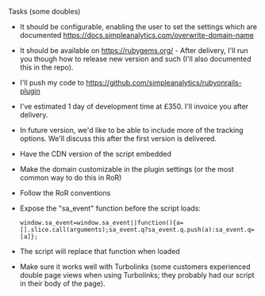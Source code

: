 Tasks (some doubles)

- It should be configurable, enabling the user to set the settings which are documented https://docs.simpleanalytics.com/overwrite-domain-name
- It should be available on https://rubygems.org/ - After delivery, I'll run you though how to release new version and such (I'll also documented this in the repo).
- I'll push my code to https://github.com/simpleanalytics/rubyonrails-plugin
- I've estimated 1 day of development time at £350. I'll invoice you after delivery.
- In future version, we'd like to be able to include more of the tracking options. We'll discuss this after the first version is delivered.
- Have the CDN version of the script embedded
- Make the domain customizable in the plugin settings (or the most common way to do this in RoR)
- Follow the RoR conventions
- Expose the "sa_event" function before the script loads:

    ```
    window.sa_event=window.sa_event||function(){a=[].slice.call(arguments);sa_event.q?sa_event.q.push(a):sa_event.q=[a]};
    ```

- The script will replace that function when loaded
- Make sure it works well with Turbolinks (some customers experienced double page views when using Turbolinks; they probably had our script in their body of the page).
